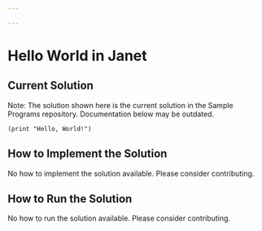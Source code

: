 ```yaml
---

---
```


# Hello World in Janet

## Current Solution

Note: The solution shown here is the current solution in the Sample Programs repository. Documentation below may be outdated.

```Janet
(print "Hello, World!")

```

## How to Implement the Solution

No how to implement the solution available. Please consider contributing.

## How to Run the Solution

No how to run the solution available. Please consider contributing.